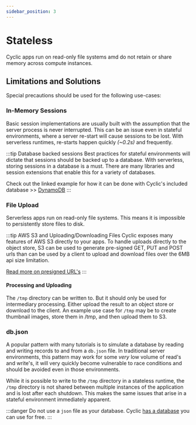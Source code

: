 ```yaml
---
sidebar_position: 3
---
```


# Stateless
Cyclic apps run on read-only file systems amd do not retain or share memory across compute instances.

## Limitations and Solutions 

Special precautions should be used for the following use-cases:

### In-Memory Sessions
Basic session implementations are usually built with the assumption that the server process is never interrupted. This can be an issue even in stateful environments, where a server re-start will cause sessions to be lost. With serverless runtimes, re-starts happen quickly *(~0.2s)* and frequently.

:::tip Database backed sessions
Best practices for stateful environments will dictate that sessions should be backed up to a database. With serverless, storing sessions in a database is a must. There are many libraries and session extensions that enable this for a variety of databases.

Check out the linked example for how it can be done with Cyclic's included database >> [DynamoDB](https://github.com/cyclic-software/starter-user-app/blob/8955eeeab73a37b3a4f0f813f13f2322ca16bb14/src/index.js#L39)
:::

### File Upload
Serverless apps run on read-only file systems. This means it is impossible to persistently store files to disk. 

:::tip AWS S3 and Uploading/Downloading Files 
Cyclic exposes many features of AWS S3 directly to your apps. To handle uploads directly to the object store, S3 can be used to generate pre-signed GET, PUT and POST urls than can be used by a client to upload and download files over the 6MB api size limitation. 

[Read more on presigned URL's](https://aws.amazon.com/blogs/developer/generate-presigned-url-modular-aws-sdk-javascript/)
:::
#### Processing and Uploading 
The `/tmp` directory can be written to. But it should only be used for intermediary processing. Either upload the result to an object store or download to the client. An example use case for `/tmp` may be to create thumbnail images, store them in /tmp, and then upload them to S3.

### db.json
A popular pattern with many tutorials is to simulate a database by reading and writing records to and from a `db.json` file. In traditional server environments, this pattern may work for some *very* low volume of read's and write's, it will very quickly become vulnerable to race conditions and should be avoided even in those environments.

While it is possible to write to the `/tmp` directory in a stateless runtime, the `/tmp` directory is not shared between multiple instances of the application and is lost after each shutdown. This makes the same issues that arise in a stateful environment immediately apparent. 

:::danger
Do not use a `json` file as your database. Cyclic [has a database](/concepts/database) you can use for free. 
:::

